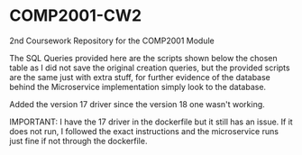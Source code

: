 # COMP2001-CW2
2nd Coursework Repository for the COMP2001 Module

The SQL Queries provided here are the scripts shown below the chosen table as I did not save the original creation queries, but the provided scripts are the same just with extra stuff, for further evidence of the database behind the Microservice implementation simply look to the database.

Added the version 17 driver since the version 18 one wasn't working.

IMPORTANT: I have the 17 driver in the dockerfile but it still has an issue. If it does not run, I followed the exact instructions and the microservice runs just fine if not through the dockerfile.

